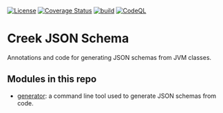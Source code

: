 [![License](https://img.shields.io/badge/License-Apache%202.0-blue.svg)](https://opensource.org/licenses/Apache-2.0)
[![Coverage Status](https://coveralls.io/repos/github/creek-service/creek-json-schema/badge.svg?branch=main)](https://coveralls.io/github/creek-service/creek-json-schema?branch=main)
[![build](https://github.com/creek-service/creek-json-schema/actions/workflows/gradle.yml/badge.svg)](https://github.com/creek-service/creek-json-schema/actions/workflows/gradle.yml)
[![CodeQL](https://github.com/creek-service/creek-json-schema/actions/workflows/codeql.yml/badge.svg)](https://github.com/creek-service/creek-json-schema/actions/workflows/codeql.yml)

# Creek JSON Schema

Annotations and code for generating JSON schemas from JVM classes.

## Modules in this repo

* [generator](generator): a command line tool used to generate JSON schemas from code.

